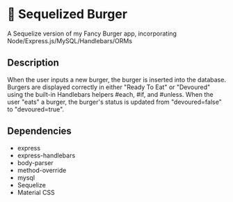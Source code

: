 # :hamburger: Sequelized Burger
A Sequelize version of my Fancy Burger app, incorporating Node/Express.js/MySQL/Handlebars/ORMs




## Description
When the user inputs a new burger, the burger is inserted into the database.  Burgers are displayed correctly in either "Ready To Eat" or "Devoured" using the built-in Handlebars helpers #each, #if, and #unless.  When the user "eats" a burger, the burger's status is updated from "devoured=false" to "devoured=true".


## Dependencies
* express
* express-handlebars
* body-parser
* method-override
* mysql
* Sequelize
* Material CSS
